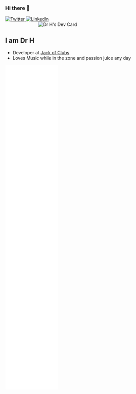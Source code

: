 ### Hi there 👋

<div align="left">
  <a href="https://github.com/drh97">
    <img
      src="https://img.shields.io/static/v1?label=Github&logo=github&style=flat-square&color=000000&logoColor=ffffff&message=%E2%98%86"
      alt="Twitter"
    />
  </a>
  <a href="https://www.linkedin.com/in/josemaria-nabangi">
    <img
      src="https://img.shields.io/static/v1?logo=linkedin&style=flat-square&color=0072b1&label=LinkedIn&message=%E2%98%86"
      alt="LinkedIn"
    />
  </a>
  
  <a href="https://app.daily.dev/drh">
    <img align="right" 
         src="https://api.daily.dev/devcards/f4f7795bb92c48fa8ea9ccc80aac7fec.png?r=apo" 
         width="400" alt="Dr H's Dev Card"/>
  </a>

</div>

<br />

## I am Dr H

- Developer at [Jack of Clubs](https://www.jackofclubs.co.ke/)
- Loves Music while in the zone and passion juice any day


![Metrics](https://raw.githubusercontent.com/DrH97/drh97/main/github-metrics.svg)

<!--
**DrH97/drh97** is a ✨ _special_ ✨ repository because its `README.md` (this file) appears on your GitHub profile.

Here are some ideas to get you started:

- 🔭 I’m currently working on ...
- 🌱 I’m currently learning ...
- 👯 I’m looking to collaborate on ...
- 🤔 I’m looking for help with ...
- 💬 Ask me about ...
- 📫 How to reach me: ...
- 😄 Pronouns: ...
- ⚡ Fun fact: ...
-->
